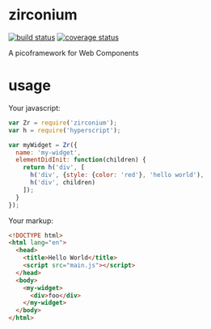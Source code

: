 
# zirconium

[![build status][travis]][travis-uri]
[![coverage status][coveralls]][coveralls-uri]

A picoframework for Web Components

# usage
Your javascript:

```javascript
var Zr = require('zirconium');
var h = require('hyperscript');

var myWidget = Zr({
  name: 'my-widget',
  elementDidInit: function(children) {
    return h('div', [
      h('div', {style: {color: 'red'}, 'hello world'),
      h('div', children)
    ]);
  }
});
```

Your markup:

```html
<!DOCTYPE html>
<html lang="en">
  <head>
    <title>Hello World</title>
    <script src="main.js"></script>
  </head>
  <body>
    <my-widget>
      <div>foo</div>
    </my-widget>
  </body>
</html>
```

[travis]: https://travis-ci.org/rtsao/zirconium.svg?branch=master
[travis-uri]: https://travis-ci.org/rtsao/zirconium

[coveralls]: https://coveralls.io/repos/rtsao/zirconium/badge.svg?branch=master
[coveralls-uri]: https://coveralls.io/r/rtsao/zirconium
